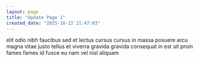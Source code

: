 ```yaml
---
layout: page
title: "Update Page 1"
created_date: "2025-10-22 21:47:03"
---
```


elit odio nibh faucibus sed et lectus cursus cursus in massa posuere arcu magna vitae justo tellus et viverra gravida gravida consequat in est sit proin fames fames id fusce eu nam vel nisl aliquam 
